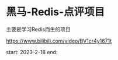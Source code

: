 # 黑马-Redis-点评项目

主要是学习Redis而生的项目

https://www.bilibili.com/video/BV1cr4y1671t


start: 2023-2-18
end:
